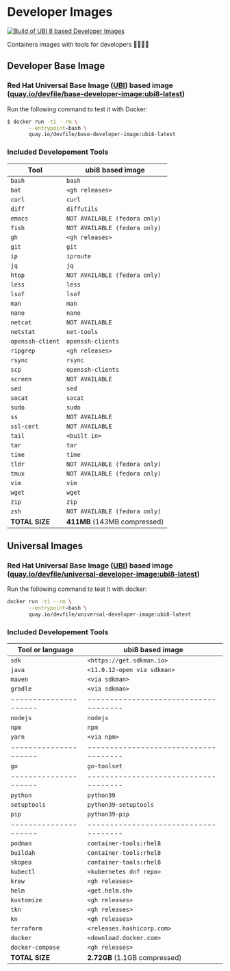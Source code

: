 # Developer Images

[![Build of UBI 8 based Developer Images](https://github.com/devfile/developer-images/actions/workflows/ubi8-build.yaml/badge.svg)](https://github.com/devfile/developer-images/actions/workflows/ubi8-build.yaml)

Containers images with tools for developers 👨‍💻👩‍💻

## Developer Base Image

### Red Hat Universal Base Image ([UBI](https://developers.redhat.com/articles/ubi-faq#)) based image ([quay.io/devfile/base-developer-image:ubi8-latest](https://quay.io/repository/devfile/base-developer-image/))

Run the following command to test it with Docker:

```bash
$ docker run -ti --rm \
       --entrypoint=bash \
       quay.io/devfile/base-developer-image:ubi8-latest
```
### Included Developement Tools

| Tool                | ubi8 based image                    |
|---------------------|-------------------------------------|
| `bash`              |`bash`                               |
| `bat`               |`<gh releases>`                      |
| `curl`              |`curl`                               |
| `diff`              |`diffutils`                          |
| `emacs`             |`NOT AVAILABLE (fedora only)`        |
| `fish`              |`NOT AVAILABLE (fedora only)`        |
| `gh`                |`<gh releases>`                      |
| `git`               |`git`                                |
| `ip`                |`iproute`                            |
| `jq`                |`jq`                                 |
| `htop`              |`NOT AVAILABLE (fedora only)`        |
| `less`              |`less`                               |
| `lsof`              |`lsof`                               |
| `man`               |`man`                                |
| `nano`              |`nano`                               |
| `netcat`            |`NOT AVAILABLE`                      |
| `netstat`           |`net-tools`                          |
| `openssh-client`    |`openssh-clients`                    |
| `ripgrep`           |`<gh releases>`                      |
| `rsync`             |`rsync`                              |
| `scp`               |`openssh-clients`                    |
| `screen`            |`NOT AVAILABLE`                      |
| `sed`               |`sed`                                |
| `socat`             |`socat`                              |
| `sudo`              |`sudo`                               |
| `ss`                |`NOT AVAILABLE`                      |
| `ssl-cert`          |`NOT AVAILABLE`                      |
| `tail`              |`<built in>`                         |
| `tar`               |`tar`                                |
| `time`              |`time`                               |
| `tldr`              |`NOT AVAILABLE (fedora only)`        |
| `tmux`              |`NOT AVAILABLE (fedora only)`        |
| `vim`               |`vim`                                |
| `wget`              |`wget`                               |
| `zip`               |`zip`                                |
| `zsh`               |`NOT AVAILABLE (fedora only)`        |
| **TOTAL SIZE**      | **411MB** (143MB compressed)        |

## Universal Images

### Red Hat Universal Base Image ([UBI](https://developers.redhat.com/articles/ubi-faq#)) based image ([quay.io/devfile/universal-developer-image:ubi8-latest](https://quay.io/repository/devfile/universal-developer-image/))

Run the following command to test it with docker: 

```bash
docker run -ti --rm \
       --entrypoint=bash \
       quay.io/devfile/universal-developer-image:ubi8-latest
```
### Included Developement Tools

| Tool or language    | ubi8 based image                    |
|---------------------|-------------------------------------|
| `sdk`               |`<https://get.sdkman.io>`            |
| `java`              |`<11.0.12-open via sdkman>`          |
| `maven`             |`<via sdkman>`                       |
| `gradle`            |`<via sdkman>`                       |
|---------------------|-------------------------------------|
| `nodejs`            |`nodejs`                             |
| `npm`               |`npm`                                |
| `yarn`              |`<via npm>`                          |
|---------------------|-------------------------------------|
| `go`                |`go-toolset`                         |
|---------------------|-------------------------------------|
| `python`            |`python39`                           |
| `setuptools`        |`python39-setuptools`                |
| `pip`               |`python39-pip`                       |
|---------------------|-------------------------------------|
| `podman`            |`container-tools:rhel8`              |
| `buildah`           |`container-tools:rhel8`              |
| `skopeo`            |`container-tools:rhel8`              |
| `kubectl`           |`<kubernetes dnf repo>`              |
| `krew`              |`<gh releases>`                      |
| `helm`              |`<get.helm.sh>`                      |
| `kustomize`         |`<gh releases>`                      |
| `tkn`               |`<gh releases>`                      |
| `kn`                |`<gh releases>`                      |
| `terraform`         |`<releases.hashicorp.com>`           |
| `docker`            |`<download.docker.com>`              |
| `docker-compose`    |`<gh releases>`                      |
| **TOTAL SIZE**      | **2.72GB** (1.1GB compressed)       |














